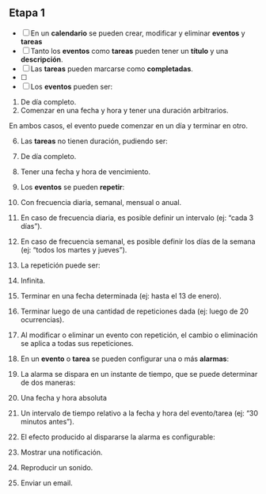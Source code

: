 ## Etapa 1
- [ ] En un **calendario** se pueden crear, modificar y eliminar **************eventos************** y **************tareas**************
- [ ]  Tanto los **eventos** como **tareas** pueden tener un **título** y una **descripción**.
- [ ] Las **tareas** pueden marcarse como **completadas**.
- [ ] 
- [ ] Los **eventos** pueden ser:

1.  De día completo.
2.  Comenzar en una fecha y hora y tener una duración arbitrarios.

En ambos casos, el evento puede comenzar en un día y terminar en otro.

6.  Las **tareas** no tienen duración, pudiendo ser:

1.  De día completo.
2.  Tener una fecha y hora de vencimiento.

8.  Los **eventos** se pueden **repetir**:

1.  Con frecuencia diaria, semanal, mensual o anual.
2.  En caso de frecuencia diaria, es posible definir un intervalo (ej: “cada 3 días”).
3.  En caso de frecuencia semanal, es posible definir los días de la semana (ej: “todos los martes y jueves”).
4.  La repetición puede ser:

1.  Infinita.
2.  Terminar en una fecha determinada (ej: hasta el 13 de enero).
3.  Terminar luego de una cantidad de repeticiones dada (ej: luego de 20 ocurrencias).

6.  Al modificar o eliminar un evento con repetición, el cambio o eliminación se aplica a todas sus repeticiones.

10.  En un **evento** o **tarea** se pueden configurar una o más **alarmas**:

1.  La alarma se dispara en un instante de tiempo, que se puede determinar de dos maneras:

1.  Una fecha y hora absoluta
2.  Un intervalo de tiempo relativo a la fecha y hora del evento/tarea (ej: “30 minutos antes”).

3.  El efecto producido al dispararse la alarma es configurable:

1.  Mostrar una notificación.
2.  Reproducir un sonido.
3.  Enviar un email.